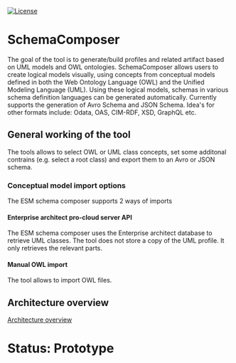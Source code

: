 [![License](https://img.shields.io/badge/License-Apache%202.0-blue.svg)](https://opensource.org/licenses/Apache-2.0)
# SchemaComposer
The goal of the tool is to generate/build profiles and related artifact based on UML models and OWL ontologies. SchemaComposer allows users to create logical models visually, using concepts from conceptual models defined in both the Web Ontology Language (OWL) and the Unified Modeling Language (UML). Using these logical models, schemas in various schema definition languages can be generated automatically. Currently supports the generation of Avro Schema and JSON Schema. Idea's for other formats include: Odata, OAS, CIM-RDF, XSD, GraphQL etc.

## General working of the tool
The tools allows to select OWL or UML class concepts, set some additonal contrains (e.g. select a root class) and export them to an Avro or JSON schema.

### Conceptual model import options
The ESM schema composer supports 2 ways of imports

#### Enterprise architect pro-cloud server API
The ESM schema composer uses the Enterprise architect database to retrieve UML classes. The tool does not store a copy of the UML profile. It only retrieves the relevant parts.

#### Manual OWL import 
The tool allows to import OWL files.

## Architecture overview
[Architecture overview](./Architecture-of-hte-schema-composer.png "Architecture")

# Status: Prototype
